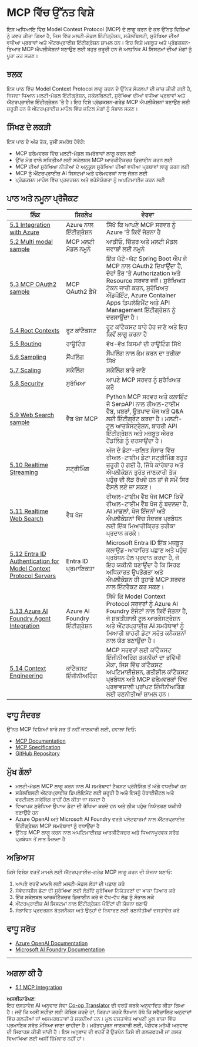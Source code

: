 <!--
CO_OP_TRANSLATOR_METADATA:
{
  "original_hash": "a5c1d9e9856024d23da4a65a847c75ac",
  "translation_date": "2025-07-18T07:14:51+00:00",
  "source_file": "05-AdvancedTopics/README.md",
  "language_code": "pa"
}
-->
# MCP ਵਿੱਚ ਉੱਨਤ ਵਿਸ਼ੇ

ਇਸ ਅਧਿਆਇ ਵਿੱਚ Model Context Protocol (MCP) ਦੇ ਲਾਗੂ ਕਰਨ ਦੇ ਕੁਝ ਉੱਨਤ ਵਿਸ਼ਿਆਂ ਨੂੰ ਕਵਰ ਕੀਤਾ ਗਿਆ ਹੈ, ਜਿਸ ਵਿੱਚ ਮਲਟੀ-ਮੋਡਲ ਇੰਟੀਗ੍ਰੇਸ਼ਨ, ਸਕੇਲਬਿਲਟੀ, ਸੁਰੱਖਿਆ ਦੀਆਂ ਵਧੀਆ ਪ੍ਰਥਾਵਾਂ ਅਤੇ ਐਂਟਰਪ੍ਰਾਈਜ਼ ਇੰਟੀਗ੍ਰੇਸ਼ਨ ਸ਼ਾਮਲ ਹਨ। ਇਹ ਵਿਸ਼ੇ ਮਜ਼ਬੂਤ ਅਤੇ ਪ੍ਰੋਡਕਸ਼ਨ-ਤਿਆਰ MCP ਐਪਲੀਕੇਸ਼ਨਾਂ ਬਣਾਉਣ ਲਈ ਬਹੁਤ ਜ਼ਰੂਰੀ ਹਨ ਜੋ ਆਧੁਨਿਕ AI ਸਿਸਟਮਾਂ ਦੀਆਂ ਮੰਗਾਂ ਨੂੰ ਪੂਰਾ ਕਰ ਸਕਣ।

## ਝਲਕ

ਇਸ ਪਾਠ ਵਿੱਚ Model Context Protocol ਲਾਗੂ ਕਰਨ ਦੇ ਉੱਨਤ ਸੰਕਲਪਾਂ ਦੀ ਜਾਂਚ ਕੀਤੀ ਗਈ ਹੈ, ਜਿਸਦਾ ਧਿਆਨ ਮਲਟੀ-ਮੋਡਲ ਇੰਟੀਗ੍ਰੇਸ਼ਨ, ਸਕੇਲਬਿਲਟੀ, ਸੁਰੱਖਿਆ ਦੀਆਂ ਵਧੀਆ ਪ੍ਰਥਾਵਾਂ ਅਤੇ ਐਂਟਰਪ੍ਰਾਈਜ਼ ਇੰਟੀਗ੍ਰੇਸ਼ਨ 'ਤੇ ਹੈ। ਇਹ ਵਿਸ਼ੇ ਪ੍ਰੋਡਕਸ਼ਨ-ਗਰੇਡ MCP ਐਪਲੀਕੇਸ਼ਨਾਂ ਬਣਾਉਣ ਲਈ ਜ਼ਰੂਰੀ ਹਨ ਜੋ ਐਂਟਰਪ੍ਰਾਈਜ਼ ਮਾਹੌਲ ਵਿੱਚ ਜਟਿਲ ਮੰਗਾਂ ਨੂੰ ਸੰਭਾਲ ਸਕਣ।

## ਸਿੱਖਣ ਦੇ ਲਕੜੀ

ਇਸ ਪਾਠ ਦੇ ਅੰਤ ਤੱਕ, ਤੁਸੀਂ ਸਮਰੱਥ ਹੋਵੋਗੇ:

- MCP ਫਰੇਮਵਰਕ ਵਿੱਚ ਮਲਟੀ-ਮੋਡਲ ਸਮਰੱਥਾਵਾਂ ਲਾਗੂ ਕਰਨ ਲਈ
- ਉੱਚ ਮੰਗ ਵਾਲੇ ਸਥਿਤੀਆਂ ਲਈ ਸਕੇਲਬਲ MCP ਆਰਕੀਟੈਕਚਰ ਡਿਜ਼ਾਈਨ ਕਰਨ ਲਈ
- MCP ਦੀਆਂ ਸੁਰੱਖਿਆ ਨੀਤੀਆਂ ਦੇ ਅਨੁਕੂਲ ਸੁਰੱਖਿਆ ਦੀਆਂ ਵਧੀਆ ਪ੍ਰਥਾਵਾਂ ਲਾਗੂ ਕਰਨ ਲਈ
- MCP ਨੂੰ ਐਂਟਰਪ੍ਰਾਈਜ਼ AI ਸਿਸਟਮਾਂ ਅਤੇ ਫਰੇਮਵਰਕਾਂ ਨਾਲ ਜੋੜਨ ਲਈ
- ਪ੍ਰੋਡਕਸ਼ਨ ਮਾਹੌਲ ਵਿੱਚ ਪ੍ਰਦਰਸ਼ਨ ਅਤੇ ਭਰੋਸੇਯੋਗਤਾ ਨੂੰ ਅਪਟਿਮਾਈਜ਼ ਕਰਨ ਲਈ

## ਪਾਠ ਅਤੇ ਨਮੂਨਾ ਪ੍ਰੋਜੈਕਟ

| ਲਿੰਕ | ਸਿਰਲੇਖ | ਵੇਰਵਾ |
|------|---------|---------|
| [5.1 Integration with Azure](./mcp-integration/README.md) | Azure ਨਾਲ ਇੰਟੀਗ੍ਰੇਸ਼ਨ | ਸਿੱਖੋ ਕਿ ਆਪਣੇ MCP ਸਰਵਰ ਨੂੰ Azure 'ਤੇ ਕਿਵੇਂ ਜੋੜਨਾ ਹੈ |
| [5.2 Multi modal sample](./mcp-multi-modality/README.md) | MCP ਮਲਟੀ ਮੋਡਲ ਨਮੂਨੇ | ਆਡੀਓ, ਚਿੱਤਰ ਅਤੇ ਮਲਟੀ ਮੋਡਲ ਜਵਾਬਾਂ ਲਈ ਨਮੂਨੇ |
| [5.3 MCP OAuth2 sample](../../../05-AdvancedTopics/mcp-oauth2-demo) | MCP OAuth2 ਡੈਮੋ | ਇੱਕ ਘੱਟੋ-ਘੱਟ Spring Boot ਐਪ ਜੋ MCP ਨਾਲ OAuth2 ਦਿਖਾਉਂਦਾ ਹੈ, ਦੋਹਾਂ ਤੌਰ 'ਤੇ Authorization ਅਤੇ Resource ਸਰਵਰ ਵਜੋਂ। ਸੁਰੱਖਿਅਤ ਟੋਕਨ ਜਾਰੀ ਕਰਨ, ਸੁਰੱਖਿਅਤ ਐਂਡਪੌਇੰਟ, Azure Container Apps ਡਿਪਲੋਇਮੈਂਟ ਅਤੇ API Management ਇੰਟੀਗ੍ਰੇਸ਼ਨ ਨੂੰ ਦਰਸਾਉਂਦਾ ਹੈ। |
| [5.4 Root Contexts](./mcp-root-contexts/README.md) | ਰੂਟ ਕਾਂਟੈਕਸਟ | ਰੂਟ ਕਾਂਟੈਕਸਟ ਬਾਰੇ ਹੋਰ ਜਾਣੋ ਅਤੇ ਇਹ ਕਿਵੇਂ ਲਾਗੂ ਕਰਨਾ ਹੈ |
| [5.5 Routing](./mcp-routing/README.md) | ਰਾਊਟਿੰਗ | ਵੱਖ-ਵੱਖ ਕਿਸਮਾਂ ਦੀ ਰਾਊਟਿੰਗ ਸਿੱਖੋ |
| [5.6 Sampling](./mcp-sampling/README.md) | ਸੈਂਪਲਿੰਗ | ਸੈਂਪਲਿੰਗ ਨਾਲ ਕੰਮ ਕਰਨ ਦਾ ਤਰੀਕਾ ਸਿੱਖੋ |
| [5.7 Scaling](./mcp-scaling/README.md) | ਸਕੇਲਿੰਗ | ਸਕੇਲਿੰਗ ਬਾਰੇ ਜਾਣੋ |
| [5.8 Security](./mcp-security/README.md) | ਸੁਰੱਖਿਆ | ਆਪਣੇ MCP ਸਰਵਰ ਨੂੰ ਸੁਰੱਖਿਅਤ ਕਰੋ |
| [5.9 Web Search sample](./web-search-mcp/README.md) | ਵੈੱਬ ਖੋਜ MCP | Python MCP ਸਰਵਰ ਅਤੇ ਕਲਾਇੰਟ ਜੋ SerpAPI ਨਾਲ ਰੀਅਲ-ਟਾਈਮ ਵੈੱਬ, ਖ਼ਬਰਾਂ, ਉਤਪਾਦ ਖੋਜ ਅਤੇ Q&A ਲਈ ਇੰਟੀਗ੍ਰੇਟ ਕਰਦਾ ਹੈ। ਮਲਟੀ-ਟੂਲ ਆਰਕੇਸਟ੍ਰੇਸ਼ਨ, ਬਾਹਰੀ API ਇੰਟੀਗ੍ਰੇਸ਼ਨ ਅਤੇ ਮਜ਼ਬੂਤ ਐਰਰ ਹੈਂਡਲਿੰਗ ਨੂੰ ਦਰਸਾਉਂਦਾ ਹੈ। |
| [5.10 Realtime Streaming](./mcp-realtimestreaming/README.md) | ਸਟ੍ਰੀਮਿੰਗ | ਅੱਜ ਦੇ ਡੇਟਾ-ਚਲਿਤ ਸੰਸਾਰ ਵਿੱਚ ਰੀਅਲ-ਟਾਈਮ ਡੇਟਾ ਸਟ੍ਰੀਮਿੰਗ ਬਹੁਤ ਜ਼ਰੂਰੀ ਹੋ ਗਈ ਹੈ, ਜਿੱਥੇ ਕਾਰੋਬਾਰ ਅਤੇ ਐਪਲੀਕੇਸ਼ਨ ਤੁਰੰਤ ਜਾਣਕਾਰੀ ਤੱਕ ਪਹੁੰਚ ਦੀ ਲੋੜ ਰੱਖਦੇ ਹਨ ਤਾਂ ਜੋ ਸਮੇਂ ਸਿਰ ਫੈਸਲੇ ਲਏ ਜਾ ਸਕਣ। |
| [5.11 Realtime Web Search](./mcp-realtimesearch/README.md) | ਵੈੱਬ ਖੋਜ | ਰੀਅਲ-ਟਾਈਮ ਵੈੱਬ ਖੋਜ MCP ਕਿਵੇਂ ਰੀਅਲ-ਟਾਈਮ ਵੈੱਬ ਖੋਜ ਨੂੰ ਬਦਲਦਾ ਹੈ, AI ਮਾਡਲਾਂ, ਖੋਜ ਇੰਜਨਾਂ ਅਤੇ ਐਪਲੀਕੇਸ਼ਨਾਂ ਵਿੱਚ ਸੰਦਰਭ ਪ੍ਰਬੰਧਨ ਲਈ ਇੱਕ ਮਿਆਰੀਕ੍ਰਿਤ ਤਰੀਕਾ ਪ੍ਰਦਾਨ ਕਰਕੇ। |
| [5.12  Entra ID Authentication for Model Context Protocol Servers](./mcp-security-entra/README.md) | Entra ID ਪ੍ਰਮਾਣਿਕਤਾ | Microsoft Entra ID ਇੱਕ ਮਜ਼ਬੂਤ ਕਲਾਉਡ-ਆਧਾਰਿਤ ਪਛਾਣ ਅਤੇ ਪਹੁੰਚ ਪ੍ਰਬੰਧਨ ਹੱਲ ਪ੍ਰਦਾਨ ਕਰਦਾ ਹੈ, ਜੋ ਇਹ ਯਕੀਨੀ ਬਣਾਉਂਦਾ ਹੈ ਕਿ ਸਿਰਫ ਅਧਿਕਾਰਤ ਉਪਭੋਗਤਾ ਅਤੇ ਐਪਲੀਕੇਸ਼ਨ ਹੀ ਤੁਹਾਡੇ MCP ਸਰਵਰ ਨਾਲ ਇੰਟਰੈਕਟ ਕਰ ਸਕਣ। |
| [5.13 Azure AI Foundry Agent Integration](./mcp-foundry-agent-integration/README.md) | Azure AI Foundry ਇੰਟੀਗ੍ਰੇਸ਼ਨ | ਸਿੱਖੋ ਕਿ Model Context Protocol ਸਰਵਰਾਂ ਨੂੰ Azure AI Foundry ਏਜੰਟਾਂ ਨਾਲ ਕਿਵੇਂ ਜੋੜਨਾ ਹੈ, ਜੋ ਸ਼ਕਤੀਸ਼ਾਲੀ ਟੂਲ ਆਰਕੇਸਟ੍ਰੇਸ਼ਨ ਅਤੇ ਐਂਟਰਪ੍ਰਾਈਜ਼ AI ਸਮਰੱਥਾਵਾਂ ਨੂੰ ਮਿਆਰੀ ਬਾਹਰੀ ਡੇਟਾ ਸਰੋਤ ਕਨੈਕਸ਼ਨਾਂ ਨਾਲ ਯੋਗ ਬਣਾਉਂਦਾ ਹੈ। |
| [5.14 Context Engineering](./mcp-contextengineering/README.md) | ਕਾਂਟੈਕਸਟ ਇੰਜੀਨੀਅਰਿੰਗ | MCP ਸਰਵਰਾਂ ਲਈ ਕਾਂਟੈਕਸਟ ਇੰਜੀਨੀਅਰਿੰਗ ਤਕਨੀਕਾਂ ਦਾ ਭਵਿੱਖੀ ਮੌਕਾ, ਜਿਸ ਵਿੱਚ ਕਾਂਟੈਕਸਟ ਅਪਟਿਮਾਈਜ਼ੇਸ਼ਨ, ਗਤੀਸ਼ੀਲ ਕਾਂਟੈਕਸਟ ਪ੍ਰਬੰਧਨ ਅਤੇ MCP ਫਰੇਮਵਰਕਾਂ ਵਿੱਚ ਪ੍ਰਭਾਵਸ਼ਾਲੀ ਪ੍ਰਾਂਪਟ ਇੰਜੀਨੀਅਰਿੰਗ ਲਈ ਰਣਨੀਤੀਆਂ ਸ਼ਾਮਲ ਹਨ। |

## ਵਾਧੂ ਸੰਦਰਭ

ਉੱਨਤ MCP ਵਿਸ਼ਿਆਂ ਬਾਰੇ ਸਭ ਤੋਂ ਨਵੀਂ ਜਾਣਕਾਰੀ ਲਈ, ਹਵਾਲਾ ਦਿਓ:
- [MCP Documentation](https://modelcontextprotocol.io/)
- [MCP Specification](https://spec.modelcontextprotocol.io/)
- [GitHub Repository](https://github.com/modelcontextprotocol)

## ਮੁੱਖ ਗੱਲਾਂ

- ਮਲਟੀ-ਮੋਡਲ MCP ਲਾਗੂ ਕਰਨ ਨਾਲ AI ਸਮਰੱਥਾਵਾਂ ਟੈਕਸਟ ਪ੍ਰੋਸੈਸਿੰਗ ਤੋਂ ਅੱਗੇ ਵਧਦੀਆਂ ਹਨ
- ਸਕੇਲਬਿਲਟੀ ਐਂਟਰਪ੍ਰਾਈਜ਼ ਡਿਪਲੋਇਮੈਂਟ ਲਈ ਜ਼ਰੂਰੀ ਹੈ ਅਤੇ ਇਸਨੂੰ ਹੋਰਾਈਜ਼ੌਂਟਲ ਅਤੇ ਵਰਟੀਕਲ ਸਕੇਲਿੰਗ ਰਾਹੀਂ ਹੱਲ ਕੀਤਾ ਜਾ ਸਕਦਾ ਹੈ
- ਵਿਆਪਕ ਸੁਰੱਖਿਆ ਉਪਾਅ ਡੇਟਾ ਦੀ ਰੱਖਿਆ ਕਰਦੇ ਹਨ ਅਤੇ ਠੀਕ ਪਹੁੰਚ ਨਿਯੰਤਰਣ ਯਕੀਨੀ ਬਣਾਉਂਦੇ ਹਨ
- Azure OpenAI ਅਤੇ Microsoft AI Foundry ਵਰਗੇ ਪਲੇਟਫਾਰਮਾਂ ਨਾਲ ਐਂਟਰਪ੍ਰਾਈਜ਼ ਇੰਟੀਗ੍ਰੇਸ਼ਨ MCP ਸਮਰੱਥਾਵਾਂ ਨੂੰ ਵਧਾਉਂਦਾ ਹੈ
- ਉੱਨਤ MCP ਲਾਗੂ ਕਰਨ ਨਾਲ ਅਪਟਿਮਾਈਜ਼ਡ ਆਰਕੀਟੈਕਚਰ ਅਤੇ ਧਿਆਨਪੂਰਵਕ ਸਰੋਤ ਪ੍ਰਬੰਧਨ ਤੋਂ ਲਾਭ ਮਿਲਦਾ ਹੈ

## ਅਭਿਆਸ

ਕਿਸੇ ਵਿਸ਼ੇਸ਼ ਵਰਤੋਂ ਮਾਮਲੇ ਲਈ ਐਂਟਰਪ੍ਰਾਈਜ਼-ਗਰੇਡ MCP ਲਾਗੂ ਕਰਨ ਦੀ ਯੋਜਨਾ ਬਣਾਓ:

1. ਆਪਣੇ ਵਰਤੋਂ ਮਾਮਲੇ ਲਈ ਮਲਟੀ-ਮੋਡਲ ਲੋੜਾਂ ਦੀ ਪਛਾਣ ਕਰੋ
2. ਸੰਵੇਦਨਸ਼ੀਲ ਡੇਟਾ ਦੀ ਸੁਰੱਖਿਆ ਲਈ ਲੋੜੀਂਦੇ ਸੁਰੱਖਿਆ ਨਿਯੰਤਰਣਾਂ ਦਾ ਖਾਕਾ ਤਿਆਰ ਕਰੋ
3. ਇੱਕ ਸਕੇਲਬਲ ਆਰਕੀਟੈਕਚਰ ਡਿਜ਼ਾਈਨ ਕਰੋ ਜੋ ਵੱਖ-ਵੱਖ ਲੋਡ ਨੂੰ ਸੰਭਾਲ ਸਕੇ
4. ਐਂਟਰਪ੍ਰਾਈਜ਼ AI ਸਿਸਟਮਾਂ ਨਾਲ ਇੰਟੀਗ੍ਰੇਸ਼ਨ ਪੌਇੰਟਾਂ ਦੀ ਯੋਜਨਾ ਬਣਾਓ
5. ਸੰਭਾਵਿਤ ਪ੍ਰਦਰਸ਼ਨ ਬੋਤਲਨੈਕਸ ਅਤੇ ਉਨ੍ਹਾਂ ਦੇ ਨਿਵਾਰਣ ਲਈ ਰਣਨੀਤੀਆਂ ਦਸਤਾਵੇਜ਼ ਕਰੋ

## ਵਾਧੂ ਸਰੋਤ

- [Azure OpenAI Documentation](https://learn.microsoft.com/en-us/azure/ai-services/openai/)
- [Microsoft AI Foundry Documentation](https://learn.microsoft.com/en-us/ai-services/)

---

## ਅਗਲਾ ਕੀ ਹੈ

- [5.1 MCP Integration](./mcp-integration/README.md)

**ਅਸਵੀਕਾਰੋਪਣ**:  
ਇਹ ਦਸਤਾਵੇਜ਼ AI ਅਨੁਵਾਦ ਸੇਵਾ [Co-op Translator](https://github.com/Azure/co-op-translator) ਦੀ ਵਰਤੋਂ ਕਰਕੇ ਅਨੁਵਾਦਿਤ ਕੀਤਾ ਗਿਆ ਹੈ। ਜਦੋਂ ਕਿ ਅਸੀਂ ਸਹੀਤਾ ਲਈ ਕੋਸ਼ਿਸ਼ ਕਰਦੇ ਹਾਂ, ਕਿਰਪਾ ਕਰਕੇ ਧਿਆਨ ਰੱਖੋ ਕਿ ਸਵੈਚਾਲਿਤ ਅਨੁਵਾਦਾਂ ਵਿੱਚ ਗਲਤੀਆਂ ਜਾਂ ਅਸਮਰਥਤਾਵਾਂ ਹੋ ਸਕਦੀਆਂ ਹਨ। ਮੂਲ ਦਸਤਾਵੇਜ਼ ਆਪਣੀ ਮੂਲ ਭਾਸ਼ਾ ਵਿੱਚ ਪ੍ਰਮਾਣਿਕ ਸਰੋਤ ਮੰਨਿਆ ਜਾਣਾ ਚਾਹੀਦਾ ਹੈ। ਮਹੱਤਵਪੂਰਨ ਜਾਣਕਾਰੀ ਲਈ, ਪੇਸ਼ੇਵਰ ਮਨੁੱਖੀ ਅਨੁਵਾਦ ਦੀ ਸਿਫਾਰਸ਼ ਕੀਤੀ ਜਾਂਦੀ ਹੈ। ਇਸ ਅਨੁਵਾਦ ਦੀ ਵਰਤੋਂ ਤੋਂ ਉਤਪੰਨ ਕਿਸੇ ਵੀ ਗਲਤਫਹਮੀ ਜਾਂ ਗਲਤ ਵਿਆਖਿਆ ਲਈ ਅਸੀਂ ਜ਼ਿੰਮੇਵਾਰ ਨਹੀਂ ਹਾਂ।